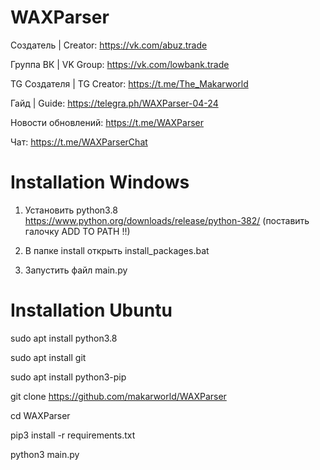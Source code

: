 # WAXParser

Создатель | Creator: https://vk.com/abuz.trade

Группа ВК | VK Group: https://vk.com/lowbank.trade

TG Создателя | TG Creator: https://t.me/The_Makarworld 

Гайд | Guide: https://telegra.ph/WAXParser-04-24

Новости обновлений: https://t.me/WAXParser

Чат: https://t.me/WAXParserChat

# Installation Windows

1. Установить python3.8 https://www.python.org/downloads/release/python-382/ (поставить галочку ADD TO PATH !!)

2. В папке install открыть install_packages.bat

3. Запустить файл main.py

# Installation Ubuntu

sudo apt install python3.8

sudo apt install git

sudo apt install python3-pip

git clone https://github.com/makarworld/WAXParser

cd WAXParser

pip3 install -r requirements.txt

python3 main.py
